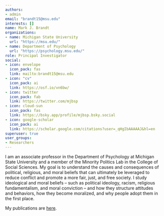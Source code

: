 ```yaml
---
authors:
- admin
email: "brandt15@msu.edu"
interests: []
name: Mark J. Brandt
organizations:
- name: Michigan State University
  url: "https://msu.edu/"
- name: Department of Psychology
  url: "https://psychology.msu.edu/"
role: Principal Investigator
social:
- icon: envelope
  icon_pack: fas
  link: mailto:brandt15@msu.edu
- icon: "cv"
  icon_pack: ai
  link: https://osf.io/vn6bw/
- icon: twitter
  icon_pack: fab
  link: https://twitter.com/mjbsp
- icon: cloud-sun
  icon_pack: fas
  link: https://bsky.app/profile/mjbsp.bsky.social
- icon: google-scholar
  icon_pack: ai
  link: https://scholar.google.com/citations?user=_qHgIbAAAAAJ&hl=en
superuser: true
user_groups:
- Researchers
---
```


I am an associate professor in the Department of Psychology at Michigan State University and a member of the Minority Politics Lab in the College of Social Sciences. My goal is to understand the causes and consequences of political, religious, and moral beliefs that can ultimately be leveraged to reduce conflict and promote a more fair, just, and free society. I study ideological and moral beliefs – such as political ideology, racism, religious fundamentalism, and moral conviction – and how they structure attitudes and behaviors, how they become moralized, and why people adopt them in the first place. 

My publications are <a href="https://tbslaboratory.com/publications/index.html">here</a>.
